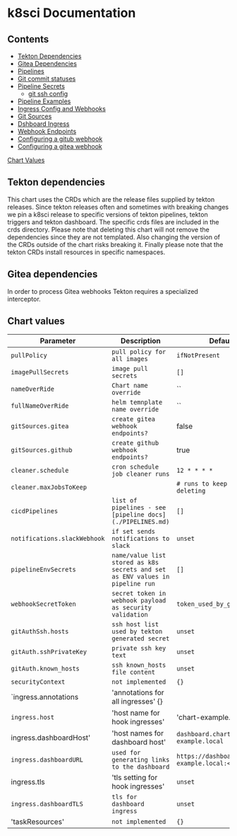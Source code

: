 # k8sci Documentation

## Contents

* [Tekton Dependencies](#tekton-dependencies)
* [Gitea Dependencies](#gitea-dependencies)
* [Pipelines](./PIPELINES.md)
* [Git commit statuses]()
* [Pipeline Secrets]()
    * [git ssh config]()
* [Pipeline Examples]()
* [Ingress Config and Webhooks](./INGRESS_ENDPOINTS.md)
* [Git Sources]()
* [Dshboard Ingress]()
* [Webhook Endpoints]()
* [Configuring a gitub webhook]()
* [Configuring a gitea webhook]()

[Chart Values](#chart-values)

## Tekton dependencies
This chart uses the CRDs which are the release files supplied by tekton releases. Since tekton releases often and sometimes with breaking changes we pin a k8sci release to specific versions of tekton pipelines, tekton triggers and tekton dashboard. The specific crds files are included in the crds directory. Please note that deleting this chart will not remove the dependencies since they are not templated. Also changing the version of the CRDs outside of the chart risks breaking it. Finally please note that the tekton CRDs install resources in specific namespaces.

## Gitea dependencies<a name="giteaDependencies"></a>
In order to process Gitea webhooks Tekton requires a specialized interceptor.

## Chart values
| Parameter | Description | Default |
| ----------------------- | --------------------------------------------- | ---------------------------------------------------------- |
| `pullPolicy` | `pull policy for all images` | `ifNotPresent` |
| `imagePullSecrets` | `image pull secrets` | `[]` |
| `nameOverRide` | `Chart name override` | `` |
| `fullNameOverRide` | `helm temnplate name override` | `` |
| `gitSources.gitea` | `create gitea webhook endpoints?` | false |
| `gitSources.github` | `create github webhook endpoints?` | true |
| `cleaner.schedule` | `cron schedule job cleaner runs` | `12 * * * *` |
| `cleaner.maxJobsToKeep` | | `# runs to keep when deleting` | `200` |
| `cicdPipelines` | `list of pipelines - see [pipeline docs](./PIPELINES.md)` | `[]` |
| `notifications.slackWebhook` | `if set sends notifications to slack` | `unset` |
| `pipelineEnvSecrets` | `name/value list stored as k8s secrets and set as ENV values in pipeline run` | `[]` |
| `webhookSecretToken` | `secret token in webhook payload as security validation` | `token_used_by_gihub/gitea` |
| `gitAuthSsh.hosts` | `ssh host list used by tekton generated secret` | `unset` |
| `gitAuth.sshPrivateKey` | `private ssh key text` | `unset` |
| `gitAuth.known_hosts` | `ssh known_hosts file content` | `unset` |
| `securityContext` | `not implemented` |  `{}` |
| `ingress.annotations | 'annotations for all ingresses' {}
| `ingress.host` | 'host name for hook ingresses' | 'chart-example.local` |
| ingress.dashboardHost' | 'host names for dashboard host' | `dashboard.chart-example.local` |
| `ingress.dashboardURL` | `used for generating links to the dashboard` | `https://dashboard.chart-example.local:<PORT>` |
| ingress.tls | 'tls setting for hook ingresses' | `unset` |
| `ingress.dashboardTLS` | `tls for dashboard ingress` | `unset` |
| 'taskResources' | `not implemented` |  `{}` |
